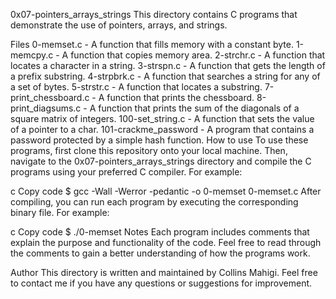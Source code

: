 0x07-pointers_arrays_strings
This directory contains C programs that demonstrate the use of pointers, arrays, and strings.

Files
0-memset.c - A function that fills memory with a constant byte.
1-memcpy.c - A function that copies memory area.
2-strchr.c - A function that locates a character in a string.
3-strspn.c - A function that gets the length of a prefix substring.
4-strpbrk.c - A function that searches a string for any of a set of bytes.
5-strstr.c - A function that locates a substring.
7-print_chessboard.c - A function that prints the chessboard.
8-print_diagsums.c - A function that prints the sum of the diagonals of a square matrix of integers.
100-set_string.c - A function that sets the value of a pointer to a char.
101-crackme_password - A program that contains a password protected by a simple hash function.
How to use
To use these programs, first clone this repository onto your local machine. Then, navigate to the 0x07-pointers_arrays_strings directory and compile the C programs using your preferred C compiler. For example:

c
Copy code
$ gcc -Wall -Werror -pedantic -o 0-memset 0-memset.c
After compiling, you can run each program by executing the corresponding binary file. For example:

c
Copy code
$ ./0-memset
Notes
Each program includes comments that explain the purpose and functionality of the code. Feel free to read through the comments to gain a better understanding of how the programs work.

Author
This directory is written and maintained by Collins Mahigi. Feel free to contact me if you have any questions or suggestions for improvement.
